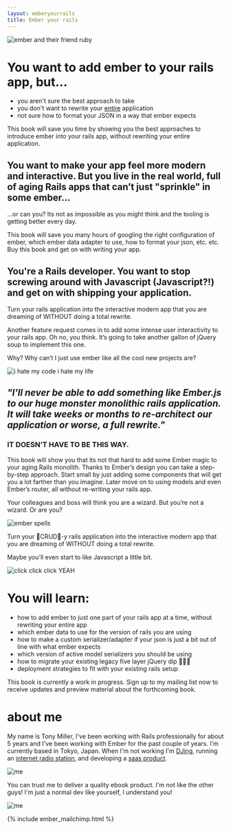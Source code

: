 ```yaml
---
layout: emberyourrails
title: Ember your rails
---
```


![ember and their friend ruby](/assets/images/ember_ruby.png)

<h1>You want to add ember to your rails app, but...</h1>

<ul>
  <li>you aren't sure the best approach to take</li>
  <li>you don't want to rewrite your <u>entire</u> application</li>
  <li>not sure how to format your JSON in a way that ember expects</li>
</ul>

<p>
This book will save you time by showing you the best approaches to introduce
ember into your rails app, without rewriting your entire application.
</p>

<h2>You want to make your app feel more modern and interactive. But you live in the real world, full of aging Rails apps that can’t just "sprinkle" in some ember...</h2>

...or can you? Its not as impossible as you might think and the tooling is getting better every day.

This book will save you many hours of googling the right configuration of ember,
which ember data adapter to use, how to format your json, etc. etc. Buy this
book and get on with writing your app.

<h2>You're a Rails developer. You want to stop screwing around with Javascript
 (Javascript?!) and get on with shipping your application.</h2>
Turn your rails application into the interactive modern app that you are dreaming of WITHOUT doing a total rewrite.

Another feature request comes in to add some intense user interactivity to your rails app. Oh no, you think. It’s going to take another gallon of jQuery soup to implement this one.

Why? Why can’t I just use ember like all the cool new projects are?

![i hate my code i hate my life](/assets/images/guy_at_keyboard.jpg)

<h2><i>"I'll never be able to add something like Ember.js to our huge monster
monolithic rails application. It will take weeks or months to re-architect our
application or worse, a full rewrite."</i></h2>

<h3 class="wow">IT DOESN’T HAVE TO BE THIS WAY.</h3> <!-- make this have a funny CSS
animation -->

This book will show you that its not that hard to add some Ember magic to your aging Rails monolith. Thanks to Ember’s design you can take a step-by-step approach. Start small by just adding some components that will get you a lot farther than you imagine. Later move on to using models and even Ember’s router, all without re-writing your rails app.

Your colleagues and boss will think you are a wizard. But you’re not a wizard. Or are you?

![ember spells](/assets/images/wizard.png)

Turn your 💩CRUD💩-y rails application into the interactive modern app that you are dreaming of WITHOUT doing a total rewrite.

Maybe you'll even start to like Javascript a little bit.

![click click click YEAH](/assets/images/cool.gif)

# You will learn:
- how to add ember to just one part of your rails app at a time, without
  rewriting your entire app
- which ember data to use for the version of rails you are using
- how to make a custom serializer/adapter if your json is just a bit out of line with what ember expects
- which version of active model serializers you should be using
- how to migrate your existing legacy five layer jQuery dip 🌮🧀🌯
- deployment strategies to fit with your existing rails setup

This book is currently a work in progress.
Sign up to my mailing list now to receive updates and preview material about the forthcoming book.

# about me

My name is Tony Miller, I've been working with Rails professionally for about 5
years and I've been working with Ember for the past couple of years. I'm
currently based in Tokyo, Japan. When I'm not working I'm
[DJing](https://mixcloud.com/freedrool/), running an
[internet radio station](http://datafruits.fm/), and developing a [saas
product](https://streampusher.com/).

![me](/assets/images/me_at_computer.jpg)

You can trust me to deliver a quality ebook product. I'm not like the other
guys! I'm just a normal dev like yourself, I understand you!

![me](/assets/images/me_scary.jpg)

{% include ember_mailchimp.html %}
